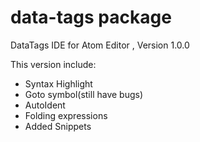 # data-tags package

DataTags IDE for Atom Editor , Version 1.0.0

This version include:
  * Syntax Highlight
  * Goto symbol(still have bugs)
  * AutoIdent
  * Folding expressions
  * Added Snippets
